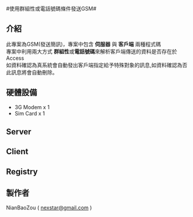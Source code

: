 #使用群組性或電話號碼條件發送GSM#

## 介紹
此專案為GSM(發送簡訊)，專案中包含 **伺服器** 與 **客戶端** 兩種程式碼<br>
專案中利用兩大方式 **群組性**或**電話號碼**來解析客戶端傳送的資料是否存在於Access<br>
如資料確認為真系統會自動發出客戶端指定給予特殊對象的訊息,如資料確認為否此訊息將會自動刪除。

## 硬體設備

- 3G Modem x 1
- Sim Card x 1

## Server

## Client

## Registry

## 製作者

NianBaoZou	( nexstar@gmail.com )<br>